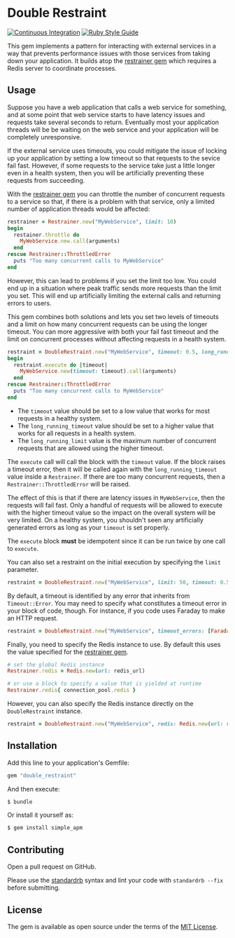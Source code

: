 # Double Restraint

[![Continuous Integration](https://github.com/bdurand/double_restraint/actions/workflows/continuous_integration.yml/badge.svg)](https://github.com/bdurand/double_restraint/actions/workflows/continuous_integration.yml)
[![Ruby Style Guide](https://img.shields.io/badge/code_style-standard-brightgreen.svg)](https://github.com/testdouble/standard)

This gem implements a pattern for interacting with external services in a way that prevents performance issues with those services from taking down your application. It builds atop the [restrainer gem](https://github.com/weheartit/restrainer) which requires a Redis server to coordinate processes.

## Usage

Suppose you have a web application that calls a web service for something, and at some point that web service starts to have latency issues and requests take several seconds to return. Eventually most your application threads will be be waiting on the web service and your application will be completely unresponsive.

If the external service uses timeouts, you could mitigate the issue of locking up your application by setting a low timeout so that requests to the sevice fail fast. However, if some requests to the service take just a little longer even in a health system, then you will be artificially preventing these requests from succeeding.

With the [restrainer gem](https://github.com/weheartit/restrainer) you can throttle the number of concurrent requests to a service so that, if there is a problem with that service, only a limited number of application threads would be affected:

```ruby
restrainer = Restrainer.new("MyWebService", limit: 10)
begin
  restainer.throttle do
    MyWebService.new.call(arguments)
  end
rescue Restrainer::ThrottledError
  puts "Too many concurrent calls to MyWebService"
end
```

However, this can lead to problems if you set the limit too low. You could end up in a situation where peak traffic sends more requests than the limit you set. This will end up artificially limiting the external calls and returning errors to users.

This gem combines both solutions and lets you set two levels of timeouts and a limit on how many concurrent requests can be using the longer timeout. You can more aggressive with both your fail fast timeout and the limit on concurrent processes without affecting requests in a health system.

```ruby
restraint = DoubleRestraint.new("MyWebService", timeout: 0.5, long_running_timeout: 5.0, long_running_limit: 5)
begin
  restraint.execute do |timeout|
    MyWebService.new(timeout: timeout).call(arguments)
  end
rescue Restrainer::ThrottledError
  puts "Too many concurrent calls to MyWebService"
end
```

* The `timeout` value should be set to a low value that works for most requests in a healthy system.
* The `long_running_timeout` value should be set to a higher value that works for all requests in a health system.
* The `long_running_limit` value is the maximum number of concurrent requests that are allowed using the higher timeout.

The `execute` call will call the block with the `timeout` value. If the block raises a timeout error, then it will be called again with the `long_running_timeout` value inside a `Restrainer`. If there are too many concurrent requests, then a `Restrainer::ThrottledError` will be raised.

The effect of this is that if there are latency issues in `MyWebService`, then the requests will fail fast. Only a handful of requests will be allowed to execute with the higher timeout value so the impact on the overall system will be very limited. On a healthy system, you shouldn't seen any artificially generated errors as long as your `timeout` is set properly.

The `execute` block **must** be idempotent since it can be run twice by one call to `execute`.

You can also set a restraint on the initial execution by specifying the `limit` parameter.

```ruby
restraint = DoubleRestraint.new("MyWebService", limit: 50, timeout: 0.5, long_running_timeout: 5.0, long_running_limit: 5)
```

By default, a timeout is identified by any error that inherits from `Timeout::Error`. You may need to specify what constitutes a timeout error in your block of code, though. For instance, if you code uses Faraday to make an HTTP request.

```ruby
restraint = DoubleRestraint.new("MyWebService", timeout_errors: [Faraday::TimeoutError], timeout: 0.5, long_running_timeout: 5.0, long_running_limit: 5)
```

Finally, you need to specify the Redis instance to use. By default this uses the value specified for the [restrainer gem](https://github.com/weheartit/restrainer).

```ruby
# set the global Redis instance
Restrainer.redis = Redis.new(url: redis_url)

# or use a block to specify a value that is yielded at runtime
Restrainer.redis{ connection_pool.redis }
```

However, you can also specify the Redis instance directly on the `DoubleRestraint` instance.

```ruby
restraint = DoubleRestraint.new("MyWebService", redis: Redis.new(url: redis_url)), timeout: 0.5, long_running_timeout: 5.0, long_running_limit: 5)
```

## Installation

Add this line to your application's Gemfile:

```ruby
gem "double_restraint"
```

And then execute:
```bash
$ bundle
```

Or install it yourself as:
```bash
$ gem install simple_apm
```

## Contributing

Open a pull request on GitHub.

Please use the [standardrb](https://github.com/testdouble/standard) syntax and lint your code with `standardrb --fix` before submitting.

## License

The gem is available as open source under the terms of the [MIT License](https://opensource.org/licenses/MIT).
